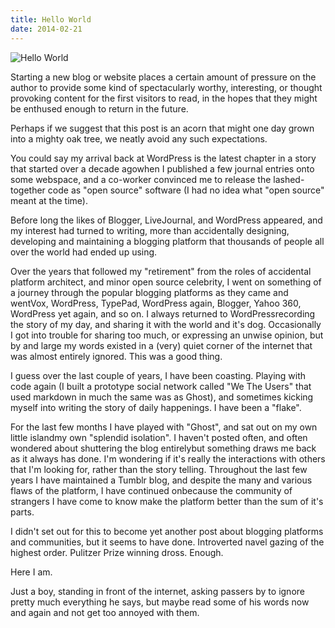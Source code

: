 ```yaml
---
title: Hello World
date: 2014-02-21
---
```


![Hello World](https://source.unsplash.com/dUPDhdeCN84/1600x900)

Starting a new blog or website places a certain amount of pressure on the author to provide some kind of spectacularly worthy, interesting, or thought provoking content for the first visitors to read, in the hopes that they might be enthused enough to return in the future.

Perhaps if we suggest that this post is an acorn that might one day grown into a mighty oak tree, we neatly avoid any such expectations.

You could say my arrival back at WordPress is the latest chapter in a story that started over a decade agowhen I published a few journal entries onto some webspace, and a co-worker convinced me to release the lashed-together code as "open source" software (I had no idea what "open source" meant at the time).

Before long the likes of Blogger, LiveJournal, and WordPress appeared, and my interest had turned to writing, more than accidentally designing, developing and maintaining a blogging platform that thousands of people all over the world had ended up using.

Over the years that followed my "retirement" from the roles of accidental platform architect, and minor open source celebrity, I went on something of a journey through the popular blogging platforms as they came and wentVox, WordPress, TypePad, WordPress again, Blogger, Yahoo 360, WordPress yet again, and so on. I always returned to WordPressrecording the story of my day, and sharing it with the world and it's dog. Occasionally I got into trouble for sharing too much, or expressing an unwise opinion, but by and large my words existed in a (very) quiet corner of the internet that was almost entirely ignored. This was a good thing.

I guess over the last couple of years, I have been coasting. Playing with code again (I built a prototype social network called "We The Users" that used markdown in much the same was as Ghost), and sometimes kicking myself into writing the story of daily happenings. I have been a "flake".

For the last few months I have played with "Ghost", and sat out on my own little islandmy own "splendid isolation". I haven't posted often, and often wondered about shuttering the blog entirelybut something draws me back as it always has done. I'm wondering if it's really the interactions with others that I'm looking for, rather than the story telling. Throughout the last few years I have maintained a Tumblr blog, and despite the many and various flaws of the platform, I have continued onbecause the community of strangers I have come to know make the platform better than the sum of it's parts.

I didn't set out for this to become yet another post about blogging platforms and communities, but it seems to have done. Introverted navel gazing of the highest order. Pulitzer Prize winning dross. Enough.

Here I am.

Just a boy, standing in front of the internet, asking passers by to ignore pretty much everything he says, but maybe read some of his words now and again and not get too annoyed with them.